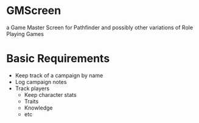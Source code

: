 GMScreen
========

a Game Master Screen for Pathfinder and possibly other variations of Role Playing Games

Basic Requirements
========
- Keep track of a campaign by name
- Log campaign notes
- Track players
  - Keep character stats
  - Traits
  - Knowledge
  - etc
